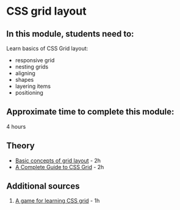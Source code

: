 # CSS grid layout
## In this module, students need to:
Learn basics of CSS Grid layout:
- responsive grid
- nesting grids
- aligning
- shapes
- layering items
- positioning

## Approximate time to complete this module:
4 hours

## Theory
- [Basic concepts of grid layout](https://developer.mozilla.org/docs/Web/CSS/CSS_Grid_Layout/Basic_Concepts_of_Grid_Layout) - 2h
- [A Complete Guide to CSS Grid](https://css-tricks.com/snippets/css/complete-guide-grid/) - 2h

## Additional sources
1. [A game for learning CSS grid](https://cssgridgarden.com/) - 1h
